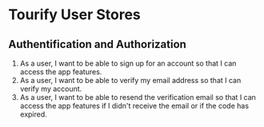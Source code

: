 # Tourify User Stores

## Authentification and Authorization

1. As a user, I want to be able to sign up for an account so that I can access the app features.
2. As a user, I want to be able to verify my email address so that I can verify my account.
3. As a user, I want to be able to resend the verification email so that I can access the app features if I didn't receive the email or if the code has expired.
